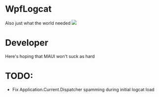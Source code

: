 # WpfLogcat
Also just what the world needed
![](/images/WpfLogCat-screenshot1.png)


# Developer
Here's hoping that MAUI won't suck as hard

# TODO:
* Fix Application.Current.Dispatcher spamming during initial logcat load
